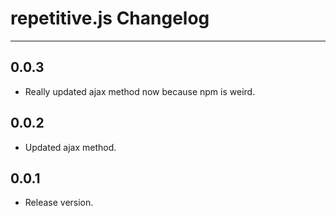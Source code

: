 # repetitive.js Changelog

---

## 0.0.3

* Really updated ajax method now because npm is weird.

## 0.0.2

* Updated ajax method.

## 0.0.1

* Release version.